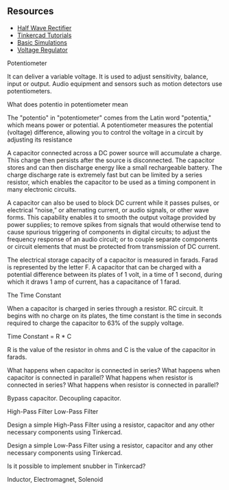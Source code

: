 ## Resources

- [Half Wave Rectifier](https://www.youtube.com/watch?v=vghMCemjXdA)
- [Tinkercad Tutorials](https://www.tinkercad.com/learn/circuits)
- [Basic Simulations](https://www.youtube.com/playlist?list=PLxtiTGwRHk3OdlJg1Ita9kaN9HVv1Cgv7)
- [Voltage Regulator](https://www.tinkercad.com/things/fBosanc7O9u-voltage-regulators)

Potentiometer

It can deliver a variable voltage. It is used to adjust sensitivity, balance, input or output. Audio equipment and sensors such as motion detectors use potentiometers.

What does potentio in potentiometer mean

The "potentio" in "potentiometer" comes from the Latin word "potentia," which means power or potential. A potentiometer measures the potential (voltage) difference, allowing you to control the voltage in a circuit by adjusting its resistance

A capacitor connected across a DC power source
will accumulate a charge. This charge then persists after
the source is disconnected. The capacitor stores and can then discharge energy like a small rechargeable battery. The charge
discharge rate is extremely fast but can be limited
by a series resistor, which enables the capacitor
to be used as a timing component in many electronic
circuits.

A capacitor can also be used to block DC current
while it passes pulses, or electrical “noise,” or alternating
current, or audio signals, or other wave
forms. This capability enables it to smooth the
output voltage provided by power supplies; to
remove spikes from signals that would otherwise
tend to cause spurious triggering of components
in digital circuits; to adjust the frequency response
of an audio circuit; or to couple separate
components or circuit elements that must be
protected from transmission of DC current.

The electrical storage capacity of a capacitor is measured in farads. Farad is represented by the letter F. A capacitor that can be charged with a potential difference between its plates of 1 volt, in a time of 1 second, during which it draws 1 amp of current, has a capacitance of 1 farad.

The Time Constant

When a capacitor is charged in series through a resistor. RC circuit. It begins with no charge on its plates, the time constant is the time in seconds required to charge the capacitor to 63% of the supply voltage.

Time Constant = R * C

R is the value of the resistor in ohms and C is the value of the capacitor in farads.

What happens when capacitor is connected in series?
What happens when capacitor is connected in parallel?
What happens when resistor is connected in series?
What happens when resistor is connected in parallel?

Bypass capacitor. Decoupling capacitor.

High-Pass Filter
Low-Pass Filter

Design a simple High-Pass Filter using a resistor, capacitor and any other necessary components using Tinkercad.

Design a simple Low-Pass Filter using a resistor, capacitor and any other necessary components using Tinkercad.

Is it possible to implement snubber in Tinkercad?

Inductor, Electromagnet, Solenoid



